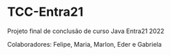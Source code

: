 # TCC-Entra21

Projeto final de conclusão de curso
Java Entra21 2022

Colaboradores: Felipe, Maria, Marlon, Eder e Gabriela 
